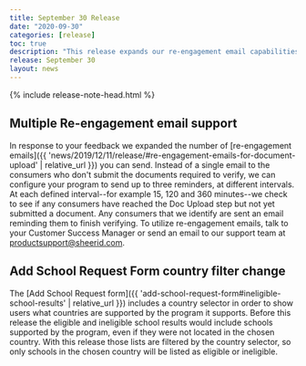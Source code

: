 ```yaml
---
title: September 30 Release
date: "2020-09-30"
categories: [release]
toc: true
description: "This release expands our re-engagement email capabilities and includes a change to the Add School Request form."
release: September 30
layout: news
---
```


{% include release-note-head.html %}


## Multiple Re-engagement email support

In response to your feedback we expanded the number of [re-engagement emails]({{ 'news/2019/12/11/release/#re-engagement-emails-for-document-upload' | relative_url }}) you can send. Instead of a single email to the consumers who don't submit the documents required to verify, we can configure your program to send up to three reminders, at different intervals. At each defined interval--for example 15, 120 and 360 minutes--we check to see if any consumers have reached the Doc Upload step but not yet submitted a document. Any consumers that we identify are sent an email reminding them to finish verifying. To utilize re-engagement emails, talk to your Customer Success Manager or send an email to our support team at [productsupport@sheerid.com](mailto:productsupport@sheerid.com).

## Add School Request Form country filter change  
The [Add School Request form]({{ 'add-school-request-form#ineligible-school-results' | relative_url }}) includes a country selector in order to show users what countries are supported by the program it supports. Before this release the eligible and ineligible school results would include schools supported by the program, even if they were not located in the chosen country. With this release those lists are filtered by the country selector, so only schools in the chosen country will be listed as eligible or ineligible.